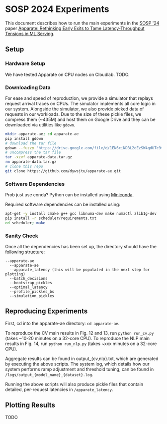 # SOSP 2024 Experiments

This document describes how to run the main experiments in the [SOSP '24](https://sigops.org/s/conferences/sosp/2024/) paper [Apparate: Rethinking Early Exits to Tame Latency-Throughput Tensions in ML Serving](https://arxiv.org/abs/2312.05385).

## Setup

### Hardware Setup

We have tested Apparate on CPU nodes on Cloudlab. TODO.

### Downloading Data

For ease and speed of reproduction, we provide a simulator that replays request arrival traces on CPUs. The simulator implements all core logic in our system. Alongside the simulator, we also provide picked data of requests in our workloads. Due to the size of these pickle files, we compress them (~435M) and host them on Google Drive and they can be downloaded via utilities like `gdown`.

```bash
mkdir apparate-ae; cd apparate-ae
pip install gdown
# download the tar file
gdown --fuzzy 'https://drive.google.com/file/d/1EN6ciNDBL2dEzSW4qdUTc9t4vOYkzWD8/view?usp=sharing'
# uncompress the tar file
tar -xzvf apparate-data.tar.gz
rm apparate-data.tar.gz
# clone this repo
git clone https://github.com/dywsjtu/apparate-ae.git
```


### Software Dependencies

Prob just use conda?
Python can be installed using [Miniconda](https://docs.conda.io/en/latest/miniconda.html).

Required software dependencies can be installed using:

```bash
apt-get -y install cmake g++ gcc libnuma-dev make numactl zlib1g-dev
pip install -r scheduler/requirements.txt
cd scheduler; make
```

### Sanity Check

Once all the dependencies has been set up, the directory should have the following structure:

```
--apparate-ae
  --apparate-ae
  --apparate_latency (this will be populated in the next step for plotting)
  --batch_decisions
  --bootstrap_pickles
  --optimal_latency
  --profile_pickles_bs
  --simulation_pickles
```

## Reproducing Experiments

First, cd into the apparate-ae directory: `cd apparate-ae`.

To reproduce the CV main results in Fig. 12 and 13, run `python run_cv.py` (takes ~10-20 minutes on a 32-core CPU). To reproduce the NLP main results in Fig. 14, run `python run_nlp.py` (takes ~xxx minutes on a 32-core CPU).

Aggregate results can be found in output_{cv,nlp}.txt, which are generated by executing the above scripts. The system log, which details how our system performs ramp adjustment and threshold tuning, can be found in `/logs/output_{model_name}_{dataset}.log`.

Running the above scripts will also produce pickle files that contain detailed, per-request latencies in `/apparate_latency`.

## Plotting Results

TODO
